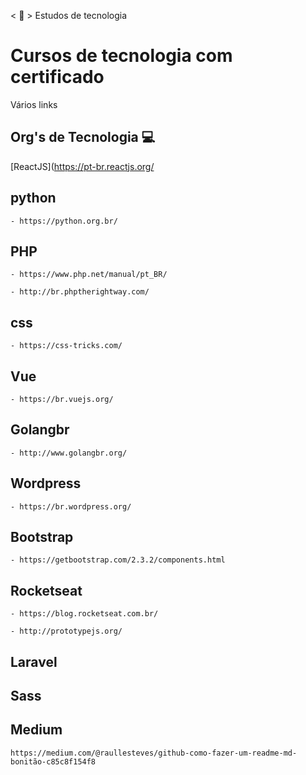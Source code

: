 < 📜 >
Estudos de tecnologia

# Cursos de tecnologia com certificado
Vários links 

## Org's de Tecnologia 💻 

[ReactJS](https://pt-br.reactjs.org/


## python
```
- https://python.org.br/
```

## PHP
```
- https://www.php.net/manual/pt_BR/
```
```
- http://br.phptherightway.com/
```
## css
```
- https://css-tricks.com/
```
## Vue
```
- https://br.vuejs.org/
```
## Golangbr
```
- http://www.golangbr.org/
```
## Wordpress
```
- https://br.wordpress.org/
```
## Bootstrap
```
- https://getbootstrap.com/2.3.2/components.html
```
## Rocketseat
```
- https://blog.rocketseat.com.br/
```
```
- http://prototypejs.org/
```
## Laravel
## Sass
## Medium
```
https://medium.com/@raullesteves/github-como-fazer-um-readme-md-bonitão-c85c8f154f8
```
